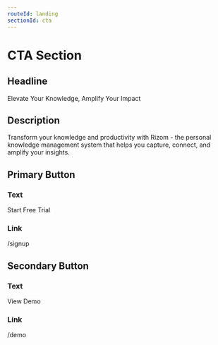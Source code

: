 ```yaml
---
routeId: landing
sectionId: cta
---
```

# CTA Section

## Headline

Elevate Your Knowledge, Amplify Your Impact

## Description

Transform your knowledge and productivity with Rizom - the personal knowledge management system that helps you capture, connect, and amplify your insights.

## Primary Button

### Text

Start Free Trial

### Link

/signup

## Secondary Button

### Text

View Demo

### Link

/demo
